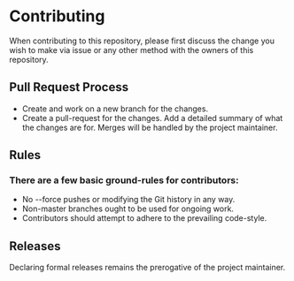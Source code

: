 # Contributing

When contributing to this repository, please first discuss the change you wish to make via issue or any other method with the owners of this repository. 


## Pull Request Process

- Create and work on a new branch for the changes.
- Create a pull-request for the changes. Add a detailed summary of what the changes are for. Merges will be handled by the project maintainer.
   
## Rules

### There are a few basic ground-rules for contributors:

- No --force pushes or modifying the Git history in any way.
- Non-master branches ought to be used for ongoing work.
- Contributors should attempt to adhere to the prevailing code-style.

## Releases

Declaring formal releases remains the prerogative of the project maintainer.
